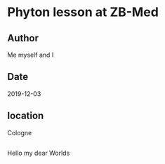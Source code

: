 # Phyton lesson at ZB-Med
## Author
Me myself and I
## Date
2019-12-03
## location
Cologne
##
Hello my dear Worlds
